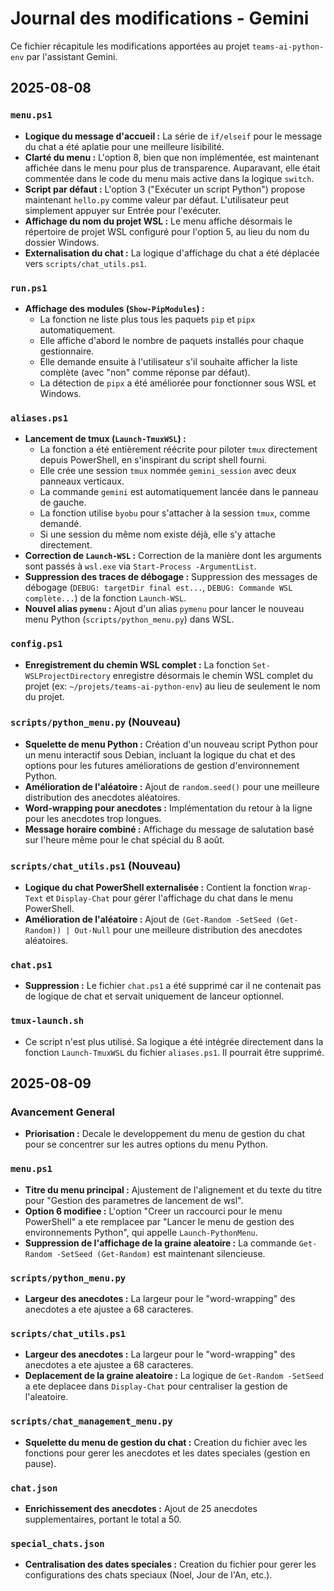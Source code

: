 # Journal des modifications - Gemini

Ce fichier récapitule les modifications apportées au projet `teams-ai-python-env` par l'assistant Gemini.

## 2025-08-08

### `menu.ps1`
- **Logique du message d'accueil :** La série de `if/elseif` pour le message du chat a été aplatie pour une meilleure lisibilité.
- **Clarté du menu :** L'option 8, bien que non implémentée, est maintenant affichée dans le menu pour plus de transparence. Auparavant, elle était commentée dans le code du menu mais active dans la logique `switch`.
- **Script par défaut :** L'option 3 ("Exécuter un script Python") propose maintenant `hello.py` comme valeur par défaut. L'utilisateur peut simplement appuyer sur Entrée pour l'exécuter.
- **Affichage du nom du projet WSL :** Le menu affiche désormais le répertoire de projet WSL configuré pour l'option 5, au lieu du nom du dossier Windows.
- **Externalisation du chat :** La logique d'affichage du chat a été déplacée vers `scripts/chat_utils.ps1`.

### `run.ps1`
- **Affichage des modules (`Show-PipModules`) :**
    - La fonction ne liste plus tous les paquets `pip` et `pipx` automatiquement.
    - Elle affiche d'abord le nombre de paquets installés pour chaque gestionnaire.
    - Elle demande ensuite à l'utilisateur s'il souhaite afficher la liste complète (avec "non" comme réponse par défaut).
    - La détection de `pipx` a été améliorée pour fonctionner sous WSL et Windows.

### `aliases.ps1`
- **Lancement de tmux (`Launch-TmuxWSL`) :**
    - La fonction a été entièrement réécrite pour piloter `tmux` directement depuis PowerShell, en s'inspirant du script shell fourni.
    - Elle crée une session `tmux` nommée `gemini_session` avec deux panneaux verticaux.
    - La commande `gemini` est automatiquement lancée dans le panneau de gauche.
    - La fonction utilise `byobu` pour s'attacher à la session `tmux`, comme demandé.
    - Si une session du même nom existe déjà, elle s'y attache directement.
- **Correction de `Launch-WSL` :** Correction de la manière dont les arguments sont passés à `wsl.exe` via `Start-Process -ArgumentList`.
- **Suppression des traces de débogage :** Suppression des messages de débogage (`DEBUG: targetDir final est...`, `DEBUG: Commande WSL complète...`) de la fonction `Launch-WSL`.
- **Nouvel alias `pymenu` :** Ajout d'un alias `pymenu` pour lancer le nouveau menu Python (`scripts/python_menu.py`) dans WSL.

### `config.ps1`
- **Enregistrement du chemin WSL complet :** La fonction `Set-WSLProjectDirectory` enregistre désormais le chemin WSL complet du projet (ex: `~/projets/teams-ai-python-env`) au lieu de seulement le nom du projet.

### `scripts/python_menu.py` (Nouveau)
- **Squelette de menu Python :** Création d'un nouveau script Python pour un menu interactif sous Debian, incluant la logique du chat et des options pour les futures améliorations de gestion d'environnement Python.
- **Amélioration de l'aléatoire :** Ajout de `random.seed()` pour une meilleure distribution des anecdotes aléatoires.
- **Word-wrapping pour anecdotes :** Implémentation du retour à la ligne pour les anecdotes trop longues.
- **Message horaire combiné :** Affichage du message de salutation basé sur l'heure même pour le chat spécial du 8 août.

### `scripts/chat_utils.ps1` (Nouveau)
- **Logique du chat PowerShell externalisée :** Contient la fonction `Wrap-Text` et `Display-Chat` pour gérer l'affichage du chat dans le menu PowerShell.
- **Amélioration de l'aléatoire :** Ajout de `(Get-Random -SetSeed (Get-Random)) | Out-Null` pour une meilleure distribution des anecdotes aléatoires.

### `chat.ps1`
- **Suppression :** Le fichier `chat.ps1` a été supprimé car il ne contenait pas de logique de chat et servait uniquement de lanceur optionnel.

### `tmux-launch.sh`
- Ce script n'est plus utilisé. Sa logique a été intégrée directement dans la fonction `Launch-TmuxWSL` du fichier `aliases.ps1`. Il pourrait être supprimé.

## 2025-08-09

### Avancement General
- **Priorisation :** Decale le developpement du menu de gestion du chat pour se concentrer sur les autres options du menu Python.

### `menu.ps1`
- **Titre du menu principal :** Ajustement de l'alignement et du texte du titre pour "Gestion des parametres de lancement de wsl".
- **Option 6 modifiee :** L'option "Creer un raccourci pour le menu PowerShell" a ete remplacee par "Lancer le menu de gestion des environnements Python", qui appelle `Launch-PythonMenu`.
- **Suppression de l'affichage de la graine aleatoire :** La commande `Get-Random -SetSeed (Get-Random)` est maintenant silencieuse.

### `scripts/python_menu.py`
- **Largeur des anecdotes :** La largeur pour le "word-wrapping" des anecdotes a ete ajustee a 68 caracteres.

### `scripts/chat_utils.ps1`
- **Largeur des anecdotes :** La largeur pour le "word-wrapping" des anecdotes a ete ajustee a 68 caracteres.
- **Deplacement de la graine aleatoire :** La logique de `Get-Random -SetSeed` a ete deplacee dans `Display-Chat` pour centraliser la gestion de l'aleatoire.

### `scripts/chat_management_menu.py`
- **Squelette du menu de gestion du chat :** Creation du fichier avec les fonctions pour gerer les anecdotes et les dates speciales (gestion en pause).

### `chat.json`
- **Enrichissement des anecdotes :** Ajout de 25 anecdotes supplementaires, portant le total a 50.

### `special_chats.json`
- **Centralisation des dates speciales :** Creation du fichier pour gerer les configurations des chats speciaux (Noel, Jour de l'An, etc.).
